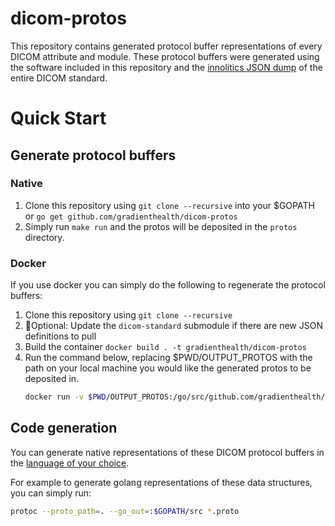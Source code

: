 # dicom-protos
This repository contains generated protocol buffer representations of every DICOM attribute and module. These protocol buffers were generated using the software included in this repository and the [innolitics JSON dump](https://github.com/innolitics/dicom-standard) of the entire DICOM standard. 

# Quick Start
## Generate protocol buffers
### Native
1. Clone this repository using `git clone --recursive` into your $GOPATH or `go get github.com/gradienthealth/dicom-protos`
2. Simply run `make run` and the protos will be deposited in the `protos` directory. 

### Docker
If you use docker you can simply do the following to regenerate the protocol buffers:
1. Clone this repository using `git clone --recursive`
2. :eyes:Optional: Update the `dicom-standard` submodule if there are new JSON definitions to pull
3. Build the container `docker build . -t gradienthealth/dicom-protos`
3. Run the command below, replacing $PWD/OUTPUT_PROTOS with the path on your local machine you would like the generated protos to be deposited in. 
   ```sh
   docker run -v $PWD/OUTPUT_PROTOS:/go/src/github.com/gradienthealth/dicom-protos/protos -it gradienthealth/dicom-protos make run
   ```

## Code generation
You can generate native representations of these DICOM protocol buffers in the [language of your choice](https://developers.google.com/protocol-buffers/docs/proto3#generating). 

For example to generate golang representations of these data structures, you can simply run:
```sh
protoc --proto_path=. --go_out=:$GOPATH/src *.proto
```
